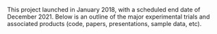 This project launched in January 2018, with a scheduled end date of December 2021. Below is an outline of the major experimental trials and associated products (code, papers, presentations, sample data, etc).

